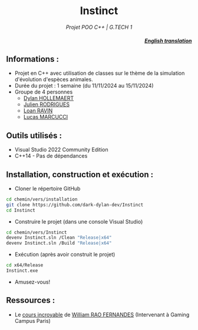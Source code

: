 <h1 align="center">Instinct</h1>

<p align="center"><i>Projet POO C++ | G.TECH 1</i></p>

<div align="right">

##### [English translation](README.md)

</div>

## Informations :
 - Projet en C++ avec utilisation de classes sur le thème de la simulation d'évolution d'espèces animales.
 - Durée du projet : 1 semaine (du 11/11/2024 au 15/11/2024)
 - Groupe de 4 personnes
   - [Dylan HOLLEMAERT](https://github.com/dark-dylan-dev)
   - [Julien RODRIGUES](https://github.com/JulienRdgs)
   - [Loan RAVIN](https://github.com/Loan91)
   - [Lucas MARCUCCI](https://github.com/0ri0546)

## Outils utilisés :
 - Visual Studio 2022 Community Edition
 - C++14 - Pas de dépendances

## Installation, construction et exécution :
 - Cloner le répertoire GitHub
 ```bash
 cd chemin/vers/installation
 git clone https://github.com/dark-dylan-dev/Instinct
 cd Instinct
 ```
 - Construire le projet (dans une console Visual Studio)
 ```bash
 cd chemin/vers/Instinct
 devenv Instinct.sln /Clean "Release|x64"
 devenv Instinct.sln /Build "Release|x64"
 ```
 - Exécution (après avoir construit le projet)
 ```bash
 cd x64/Release
 Instinct.exe
 ```
 - Amusez-vous!

## Ressources :
 - Le [cours incroyable](https://github.com/WilliamRaoF/CPP_POO_GTECH) de [William RAO FERNANDES](https://github.com/WilliamRaoF) (Intervenant à Gaming Campus Paris)